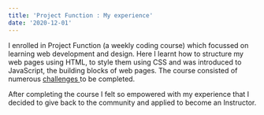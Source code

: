 ```yaml
---
title: 'Project Function : My experience'
date: '2020-12-01'
--- 
```

 I enrolled in Project Function (a weekly coding course) which focussed on learning web development and design. Here I learnt how to structure my web pages using HTML, to style them using CSS and was introduced to JavaScript, the building blocks of web pages. The course consisted of numerous <a href="https://github.com/Bal2018/projectfn-challenges" target="_blank">challenges </a> to be completed.
 
After completing the course I felt so empowered with my experience that I decided to give back to the community and applied to become an Instructor.
